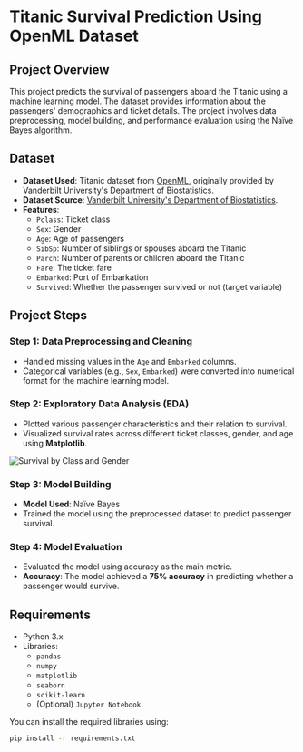 # Titanic Survival Prediction Using OpenML Dataset

## Project Overview
This project predicts the survival of passengers aboard the Titanic using a machine learning model. The dataset provides information about the passengers' demographics and ticket details. The project involves data preprocessing, model building, and performance evaluation using the Naïve Bayes algorithm.

## Dataset
- **Dataset Used**: Titanic dataset from [OpenML](https://www.openml.org/d/40945), originally provided by Vanderbilt University's Department of Biostatistics.
- **Dataset Source**: [Vanderbilt University's Department of Biostatistics](https://hbiostat.org/data).
- **Features**:
  - `Pclass`: Ticket class
  - `Sex`: Gender
  - `Age`: Age of passengers
  - `SibSp`: Number of siblings or spouses aboard the Titanic
  - `Parch`: Number of parents or children aboard the Titanic
  - `Fare`: The ticket fare
  - `Embarked`: Port of Embarkation
  - `Survived`: Whether the passenger survived or not (target variable)

## Project Steps

### Step 1: Data Preprocessing and Cleaning
- Handled missing values in the `Age` and `Embarked` columns.
- Categorical variables (e.g., `Sex`, `Embarked`) were converted into numerical format for the machine learning model.

### Step 2: Exploratory Data Analysis (EDA)
- Plotted various passenger characteristics and their relation to survival.
- Visualized survival rates across different ticket classes, gender, and age using **Matplotlib**.

![Survival by Class and Gender](![Plot](./output_image.png)
)  <!-- Replace with the actual file path to your image -->

### Step 3: Model Building
- **Model Used**: Naïve Bayes
- Trained the model using the preprocessed dataset to predict passenger survival.

### Step 4: Model Evaluation
- Evaluated the model using accuracy as the main metric.
- **Accuracy**: The model achieved a **75% accuracy** in predicting whether a passenger would survive.

## Requirements
- Python 3.x
- Libraries:
  - `pandas`
  - `numpy`
  - `matplotlib`
  - `seaborn`
  - `scikit-learn`
  - (Optional) `Jupyter Notebook`

You can install the required libraries using:
```bash
pip install -r requirements.txt
